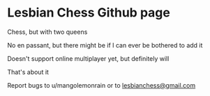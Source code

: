 # Lesbian Chess Github page
Chess, but with two queens

No en passant, but there might be if I can ever be bothered to add it

Doesn't support online multiplayer yet, but definitely will

That's about it

Report bugs to u/mangolemonrain or to lesbianchess@gmail.com
